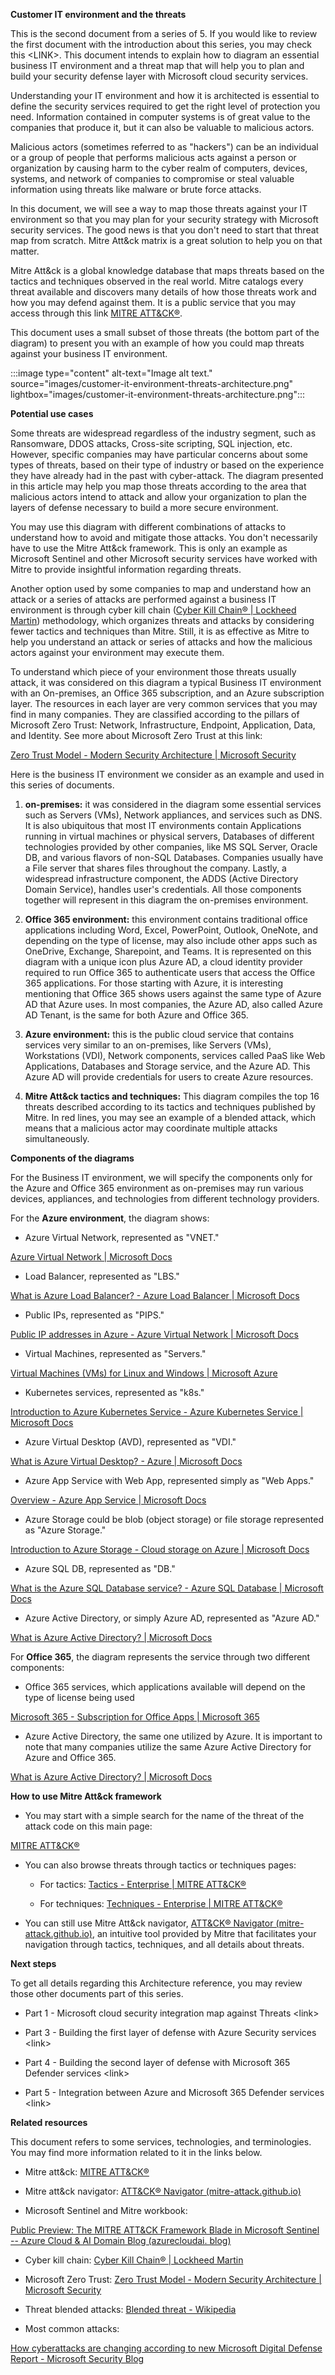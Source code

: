 **Customer IT environment and the threats**

This is the second document from a series of 5. If you would like to
review the first document with the introduction about this series, you
may check this \<LINK\>. This document intends to explain how to diagram
an essential business IT environment and a threat map that will help you
to plan and build your security defense layer with Microsoft cloud
security services.

Understanding your IT environment and how it is architected is essential
to define the security services required to get the right level of
protection you need. Information contained in computer systems is of
great value to the companies that produce it, but it can also be
valuable to malicious actors.

Malicious actors (sometimes referred to as "hackers") can be an
individual or a group of people that performs malicious acts against a
person or organization by causing harm to the cyber realm of computers,
devices, systems, and network of companies to compromise or steal
valuable information using threats like malware or brute force attacks.

In this document, we will see a way to map those threats against your IT
environment so that you may plan for your security strategy with
Microsoft security services. The good news is that you don't need to
start that threat map from scratch. Mitre Att&ck matrix is a great
solution to help you on that matter.

Mitre Att&ck is a global knowledge database that maps threats based on
the tactics and techniques observed in the real world. Mitre catalogs
every threat available and discovers many details of how those threats
work and how you may defend against them. It is a public service that
you may access through this link [MITRE
ATT&CK®](https://attack.mitre.org/).

This document uses a small subset of those threats (the bottom part of
the diagram) to present you with an example of how you could map threats
against your business IT environment.

:::image type="content" alt-text="Image alt text." source="images/customer-it-environment-threats-architecture.png" lightbox="images/customer-it-environment-threats-architecture.png":::

**Potential use cases**

Some threats are widespread regardless of the industry segment, such as
Ransomware, DDOS attacks, Cross-site scripting, SQL injection, etc.
However, specific companies may have particular concerns about some
types of threats, based on their type of industry or based on the
experience they have already had in the past with cyber-attack. The
diagram presented in this article may help you map those threats
according to the area that malicious actors intend to attack and allow
your organization to plan the layers of defense necessary to build a
more secure environment.

You may use this diagram with different combinations of attacks to
understand how to avoid and mitigate those attacks. You don't
necessarily have to use the Mitre Att&ck framework. This is only an
example as Microsoft Sentinel and other Microsoft security services have
worked with Mitre to provide insightful information regarding threats.

Another option used by some companies to map and understand how an
attack or a series of attacks are performed against a business IT
environment is through cyber kill chain ([Cyber Kill Chain® \| Lockheed
Martin](https://www.lockheedmartin.com/en-us/capabilities/cyber/cyber-kill-chain.html))
methodology, which organizes threats and attacks by considering fewer
tactics and techniques than Mitre. Still, it is as effective as Mitre to
help you understand an attack or series of attacks and how the malicious
actors against your environment may execute them.

To understand which piece of your environment those threats usually
attack, it was considered on this diagram a typical Business IT
environment with an On-premises, an Office 365 subscription, and an
Azure subscription layer. The resources in each layer are very common
services that you may find in many companies. They are classified
according to the pillars of Microsoft Zero Trust: Network,
Infrastructure, Endpoint, Application, Data, and Identity. See more
about Microsoft Zero Trust at this link:

[Zero Trust Model - Modern Security Architecture \| Microsoft
Security](https://www.microsoft.com/en-us/security/business/zero-trust)

Here is the business IT environment we consider as an example and used
in this series of documents.

1.  **on-premises:** it was considered in the diagram some essential
    services such as Servers (VMs), Network appliances, and services
    such as DNS. It is also ubiquitous that most IT environments contain
    Applications running in virtual machines or physical servers,
    Databases of different technologies provided by other companies,
    like MS SQL Server, Oracle DB, and various flavors of non-SQL
    Databases. Companies usually have a File server that shares files
    throughout the company. Lastly, a widespread infrastructure
    component, the ADDS (Active Directory Domain Service), handles
    user's credentials. All those components together will represent in
    this diagram the on-premises environment.

2.  **Office 365 environment:** this environment contains traditional
    office applications including Word, Excel, PowerPoint, Outlook,
    OneNote, and depending on the type of license, may also include
    other apps such as OneDrive, Exchange, Sharepoint, and Teams. It is
    represented on this diagram with a unique icon plus Azure AD, a
    cloud identity provider required to run Office 365 to authenticate
    users that access the Office 365 applications. For those starting
    with Azure, it is interesting mentioning that Office 365 shows users
    against the same type of Azure AD that Azure uses. In most
    companies, the Azure AD, also called Azure AD Tenant, is the same
    for both Azure and Office 365.

3.  **Azure environment:** this is the public cloud service that
    contains services very similar to an on-premises, like Servers
    (VMs), Workstations (VDI), Network components, services called PaaS
    like Web Applications, Databases and Storage service, and the Azure
    AD. This Azure AD will provide credentials for users to create Azure
    resources.

4.  **Mitre Att&ck tactics and techniques:** This diagram compiles the
    top 16 threats described according to its tactics and techniques
    published by Mitre. In red lines, you may see an example of a
    blended attack, which means that a malicious actor may coordinate
    multiple attacks simultaneously.

**Components of the diagrams**

For the Business IT environment, we will specify the components only for
the Azure and Office 365 environment as on-premises may run various
devices, appliances, and technologies from different technology
providers.

For the **Azure environment**, the diagram shows:

-   Azure Virtual Network, represented as "VNET."

[Azure Virtual Network \| Microsoft
Docs](https://docs.microsoft.com/en-us/azure/virtual-network/virtual-networks-overview)

-   Load Balancer, represented as "LBS."

[What is Azure Load Balancer? - Azure Load Balancer \| Microsoft
Docs](https://docs.microsoft.com/en-us/azure/load-balancer/load-balancer-overview)

-   Public IPs, represented as "PIPS."

[Public IP addresses in Azure - Azure Virtual Network \| Microsoft
Docs](https://docs.microsoft.com/en-us/azure/virtual-network/ip-services/public-ip-addresses)

-   Virtual Machines, represented as "Servers."

[Virtual Machines (VMs) for Linux and Windows \| Microsoft
Azure](https://azure.microsoft.com/en-us/services/virtual-machines/)

-   Kubernetes services, represented as "k8s."

[Introduction to Azure Kubernetes Service - Azure Kubernetes Service \|
Microsoft
Docs](https://docs.microsoft.com/en-us/azure/aks/intro-kubernetes)

-   Azure Virtual Desktop (AVD), represented as "VDI."

[What is Azure Virtual Desktop? - Azure \| Microsoft
Docs](https://docs.microsoft.com/en-us/azure/virtual-desktop/overview)

-   Azure App Service with Web App, represented simply as "Web Apps."

[Overview - Azure App Service \| Microsoft
Docs](https://docs.microsoft.com/en-us/azure/app-service/overview)

-   Azure Storage could be blob (object storage) or file storage
    represented as "Azure Storage."

[Introduction to Azure Storage - Cloud storage on Azure \| Microsoft
Docs](https://docs.microsoft.com/en-us/azure/storage/common/storage-introduction)

-   Azure SQL DB, represented as "DB."

[What is the Azure SQL Database service? - Azure SQL Database \|
Microsoft
Docs](https://docs.microsoft.com/en-us/azure/azure-sql/database/sql-database-paas-overview)

-   Azure Active Directory, or simply Azure AD, represented as "Azure
    AD."

[What is Azure Active Directory? \| Microsoft
Docs](https://docs.microsoft.com/en-us/azure/active-directory/fundamentals/active-directory-whatis)

For **Office 365**, the diagram represents the service through two
different components:

-   Office 365 services, which applications available will depend on the
    type of license being used

[Microsoft 365 - Subscription for Office Apps \| Microsoft
365](https://www.microsoft.com/en-us/microsoft-365)

-   Azure Active Directory, the same one utilized by Azure. It is
    important to note that many companies utilize the same Azure Active
    Directory for Azure and Office 365.

[What is Azure Active Directory? \| Microsoft
Docs](https://docs.microsoft.com/en-us/azure/active-directory/fundamentals/active-directory-whatis)

**How to use Mitre Att&ck framework**

-   You may start with a simple search for the name of the threat of the
    attack code on this main page:

[MITRE ATT&CK®](https://attack.mitre.org/)

-   You can also browse threats through tactics or techniques pages:

    -   For tactics: [Tactics - Enterprise \| MITRE
        ATT&CK®](https://attack.mitre.org/tactics/enterprise/)

    -   For techniques: [Techniques - Enterprise \| MITRE
        ATT&CK®](https://attack.mitre.org/techniques/enterprise/)

-   You can still use Mitre Att&ck navigator, [ATT&CK® Navigator
    (mitre-attack.github.io)](https://mitre-attack.github.io/attack-navigator/),
    an intuitive tool provided by Mitre that facilitates your navigation
    through tactics, techniques, and all details about threats.

**Next steps**

To get all details regarding this Architecture reference, you may review
those other documents part of this series.

-   Part 1 - Microsoft cloud security integration map against Threats
    \<link\>

-   Part 3 - Building the first layer of defense with Azure Security
    services \<link\>

-   Part 4 - Building the second layer of defense with Microsoft 365
    Defender services \<link\>

-   Part 5 - Integration between Azure and Microsoft 365 Defender
    services \<link\>

**Related resources**

This document refers to some services, technologies, and terminologies.
You may find more information related to it in the links below.

-   Mitre att&ck: [MITRE ATT&CK®](https://attack.mitre.org/)

-   Mitre att&ck navigator: [ATT&CK® Navigator
    (mitre-attack.github.io)](https://mitre-attack.github.io/attack-navigator/)

-   Microsoft Sentinel and Mitre workbook:

[Public Preview: The MITRE ATT&CK Framework Blade in Microsoft Sentinel
-- Azure Cloud & AI Domain Blog (azurecloudai.
blog)](https://azurecloudai.blog/2022/02/25/public-preview-the-mitre-attck-framework-blade-in-microsoft-sentinel/)

-   Cyber kill chain: [Cyber Kill Chain® \| Lockheed
    Martin](https://www.lockheedmartin.com/en-us/capabilities/cyber/cyber-kill-chain.html)

-   Microsoft Zero Trust: [Zero Trust Model - Modern Security
    Architecture \| Microsoft
    Security](https://www.microsoft.com/en-us/security/business/zero-trust)

-   Threat blended attacks: [Blended threat -
    Wikipedia](https://en.wikipedia.org/wiki/Blended_threat)

-   Most common attacks:

[How cyberattacks are changing according to new Microsoft Digital
Defense Report - Microsoft Security
Blog](https://www.microsoft.com/security/blog/2021/10/11/how-cyberattacks-are-changing-according-to-new-microsoft-digital-defense-report/)
